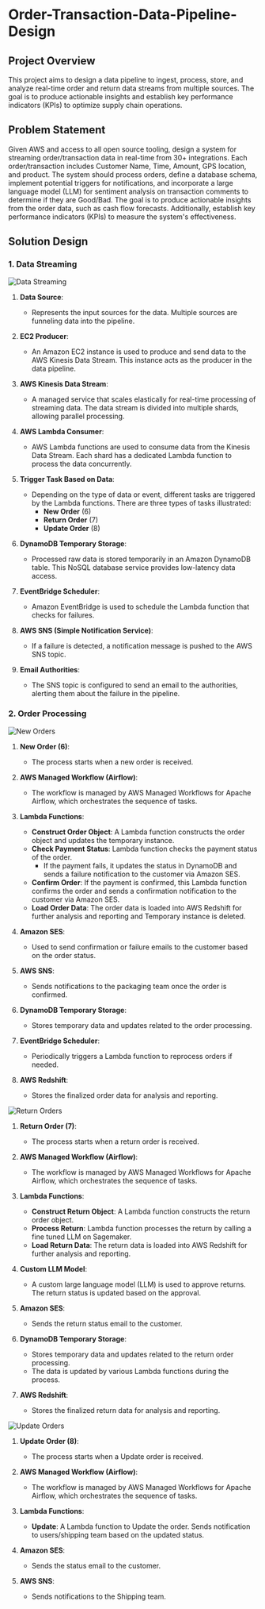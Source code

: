 # Order-Transaction-Data-Pipeline-Design

## Project Overview

This project aims to design a data pipeline to ingest, process, store, and analyze real-time order and return data streams from multiple sources. The goal is to produce actionable insights and establish key performance indicators (KPIs) to optimize supply chain operations.

## Problem Statement

Given AWS and access to all open source tooling, design a system for streaming order/transaction data in real-time from 30+ integrations. Each order/transaction includes Customer Name, Time, Amount, GPS location, and product. The system should process orders, define a database schema, implement potential triggers for notifications, and incorporate a large language model (LLM) for sentiment analysis on transaction comments to determine if they are Good/Bad. The goal is to produce actionable insights from the order data, such as cash flow forecasts. Additionally, establish key performance indicators (KPIs) to measure the system's effectiveness.

## Solution Design

### 1. Data Streaming

![Data Streaming](https://github.com/ChaudharyAnshul/Order-Transaction-Data-Pipeline-Design/blob/main/design%20image/Data_pipeline_Design.drawio.png)

1. **Data Source**:
   - Represents the input sources for the data. Multiple sources are funneling data into the pipeline.

2. **EC2 Producer**:
   - An Amazon EC2 instance is used to produce and send data to the AWS Kinesis Data Stream. This instance acts as the producer in the data pipeline.

3. **AWS Kinesis Data Stream**:
   - A managed service that scales elastically for real-time processing of streaming data. The data stream is divided into multiple shards, allowing parallel processing.

4. **AWS Lambda Consumer**:
   - AWS Lambda functions are used to consume data from the Kinesis Data Stream. Each shard has a dedicated Lambda function to process the data concurrently.

5. **Trigger Task Based on Data**:
   - Depending on the type of data or event, different tasks are triggered by the Lambda functions. There are three types of tasks illustrated:
     - **New Order** (6)
     - **Return Order** (7)
     - **Update Order** (8)

6. **DynamoDB Temporary Storage**:
   - Processed raw data is stored temporarily in an Amazon DynamoDB table. This NoSQL database service provides low-latency data access.

7. **EventBridge Scheduler**:
   - Amazon EventBridge is used to schedule the Lambda function that checks for failures. 

8. **AWS SNS (Simple Notification Service)**:
   - If a failure is detected, a notification message is pushed to the AWS SNS topic.

9. **Email Authorities**:
    - The SNS topic is configured to send an email to the authorities, alerting them about the failure in the pipeline.

### 2. Order Processing

![New Orders](https://github.com/ChaudharyAnshul/Order-Transaction-Data-Pipeline-Design/blob/main/design%20image/new_order.drawio.png)

1. **New Order (6)**:
   - The process starts when a new order is received.

2. **AWS Managed Workflow (Airflow)**:
   - The workflow is managed by AWS Managed Workflows for Apache Airflow, which orchestrates the sequence of tasks.

3. **Lambda Functions**:
   - **Construct Order Object**: A Lambda function constructs the order object and updates the temporary instance.
   - **Check Payment Status**: Lambda function checks the payment status of the order. 
     - If the payment fails, it updates the status in DynamoDB and sends a failure notification to the customer via Amazon SES.
   - **Confirm Order**: If the payment is confirmed, this Lambda function confirms the order and sends a confirmation notification to the customer via Amazon SES.
   - **Load Order Data**: The order data is loaded into AWS Redshift for further analysis and reporting and Temporary instance is deleted.

4. **Amazon SES**:
   - Used to send confirmation or failure emails to the customer based on the order status.

5. **AWS SNS**:
   - Sends notifications to the packaging team once the order is confirmed.

6. **DynamoDB Temporary Storage**:
   - Stores temporary data and updates related to the order processing.

7. **EventBridge Scheduler**:
   - Periodically triggers a Lambda function to reprocess orders if needed.

8. **AWS Redshift**:
   - Stores the finalized order data for analysis and reporting.

![Return Orders](https://github.com/ChaudharyAnshul/Order-Transaction-Data-Pipeline-Design/blob/main/design%20image/return_order.drawio.png)

1. **Return Order (7)**:
   - The process starts when a return order is received.

2. **AWS Managed Workflow (Airflow)**:
   - The workflow is managed by AWS Managed Workflows for Apache Airflow, which orchestrates the sequence of tasks.

3. **Lambda Functions**:
   - **Construct Return Object**: A Lambda function constructs the return order object.
   - **Process Return**: Lambda function processes the return by calling a fine tuned LLM on Sagemaker.
   - **Load Return Data**: The return data is loaded into AWS Redshift for further analysis and reporting.

4. **Custom LLM Model**:
   - A custom large language model (LLM) is used to approve returns. The return status is updated based on the approval.

5. **Amazon SES**:
   - Sends the return status email to the customer.

6. **DynamoDB Temporary Storage**:
   - Stores temporary data and updates related to the return order processing.
   - The data is updated by various Lambda functions during the process.

7. **AWS Redshift**:
   - Stores the finalized return data for analysis and reporting.

![Update Orders](https://github.com/ChaudharyAnshul/Order-Transaction-Data-Pipeline-Design/blob/main/design%20image/update_order.drawio.png)

1. **Update Order (8)**:
   - The process starts when a Update order is received.

2. **AWS Managed Workflow (Airflow)**:
   - The workflow is managed by AWS Managed Workflows for Apache Airflow, which orchestrates the sequence of tasks.

3. **Lambda Functions**:
   - **Update**: A Lambda function to Update the order. Sends notification to users/shipping team based on the updated status.

4. **Amazon SES**:
   - Sends the status email to the customer.

5. **AWS SNS**:
   - Sends notifications to the Shipping team.
